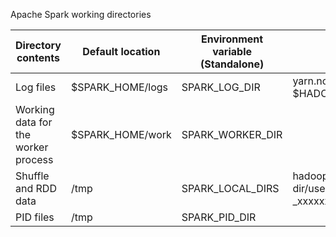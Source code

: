 Apache Spark working directories

|Directory contents   | Default location | Environment variable (Standalone) | Environment variable (YARN) |
|---------------------|------------------|----------------------|----------------------|
|Log files            | $SPARK_HOME/logs | SPARK_LOG_DIR        | yarn.nodemanager.local-dirs (yarn-site.xml) = $HADOOP_HOME/logs/userlogs |
|Working data for the worker process   | $SPARK_HOME/work | SPARK_WORKER_DIR     |  |
|Shuffle and RDD data | /tmp             | SPARK_LOCAL_DIRS     | hadoop.tmp.dir (core-site.xml) = ./nm-local-dir/usercache/root/appcache/application_xxxxxxxxxxx_xxxxxxx/blockmgr-_xxxxxxxxxxx_xxxxxxx |
| PID files           | /tmp             | SPARK_PID_DIR        |  |
